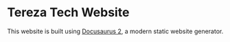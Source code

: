 # Tereza Tech Website

This website is built using [Docusaurus 2](https://docusaurus.io/), a modern static website generator.
